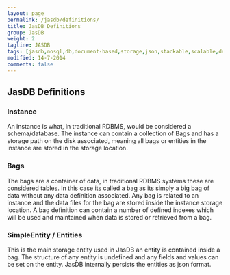 ```yaml
---
layout: page
permalink: /jasdb/definitions/
title: JasDB Definitions
group: JasDB
weight: 2
tagline: JASDB
tags: [jasdb,nosql,db,document-based,storage,json,stackable,scalable,definitions,bags,entities,instances,bag,instance,database,document storage,document,REST,obera,software,oberasoftware,obera software,indexes,btree,inverted index,Java]
modified: 14-7-2014
comments: false
---
```


## JasDB Definitions

### Instance

An instance is what, in traditional RDBMS, would be considered a schema/database. The instance can contain a collection of Bags and has a storage path on the disk associated, meaning all bags or entities in the instance are stored in the storage location.

### Bags

The bags are a container of data, in traditional RDBMS systems these are considered tables. In this case its called a bag as its simply a big bag of data without any data definition associated. Any bag is related to an instance and the data files for the bag are stored inside the instance storage location. A bag definition can contain a number of defined indexes which will be used and maintained when data is stored or retrieved from a bag.

### SimpleEntity / Entities

This is the main storage entity used in JasDB an entity is contained inside a bag. The structure of any entity is undefined and any fields and values can be set on the entity. JasDB internally persists the entities as json format.
